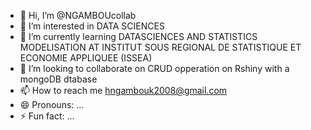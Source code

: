 - 👋 Hi, I’m @NGAMBOUcollab
- 👀 I’m interested in DATA SCIENCES
- 🌱 I’m currently learning DATASCIENCES AND STATISTICS MODELISATION AT INSTITUT SOUS REGIONAL DE STATISTIQUE ET ECONOMIE APPLIQUEE (ISSEA)
- 💞️ I’m looking to collaborate on CRUD opperation on Rshiny with a mongoDB dtabase
- 📫 How to reach me  hngambouk2008@gmail.com
- 😄 Pronouns: ...
- ⚡ Fun fact: ...

<!---
NGAMBOUcollab/NGAMBOUcollab is a ✨ special ✨ repository because its `README.md` (this file) appears on your GitHub profile.
You can click the Preview link to take a look at your changes.
--->
